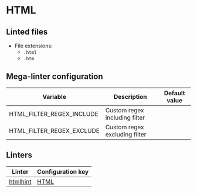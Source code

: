<!-- markdownlint-disable MD003 MD020 MD033 MD041 -->
<!-- Generated by .automation/build.py, please do not update manually -->
<!-- Instead, update descriptor file at https://github.com/nvuillam/mega-linter/tree/master/megalinter/descriptors/html.yml -->
# HTML

## Linted files

- File extensions:
  - `.html`
  - `.htm`

## Mega-linter configuration

| Variable | Description | Default value |
| ----------------- | -------------- | -------------- |
| HTML_FILTER_REGEX_INCLUDE | Custom regex including filter |  |
| HTML_FILTER_REGEX_EXCLUDE | Custom regex excluding filter |  |

## Linters

| Linter | Configuration key |
| ------ | ----------------- |
| [htmlhint](html_htmlhint.md) | [HTML](html_htmlhint.md) |
